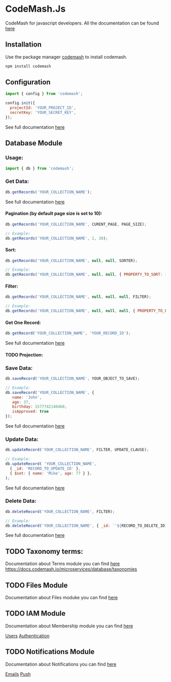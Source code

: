# CodeMash.Js
CodeMash for javascript developers. All the documentation can be found [here](https://docs.codemash.io)

## Installation

Use the package manager [codemash](https://docs.codemash.io/get-started/install-codemash#install-codemash-via-npm) to install codemash.

```bash
npm install codemash
```
## Configuration
```js
import { config } from 'codemash';

config.init({
  projectId: 'YOUR_PROJECT_ID',
  secretKey: 'YOUR_SECRET_KEY',
});
```

See full documentation [here](https://docs.codemash.io/get-started/set-up-api-keys#storing-tokens)

## Database Module

### Usage:
```js
import { db } from 'codemash';
```

### Get Data:
```js
db.getRecords('YOUR_COLLECTION_NAME');
```

See full documentation [here](https://docs.codemash.io/microservices/database/collections-api/find)


#### Pagination (by default page size is set to 10):
```js
db.getRecords('YOUR_COLLECTION_NAME', CURENT_PAGE, PAGE_SIZE);

// Example:
db.getRecords('YOUR_COLLECTION_NAME', 1, 20);
```

#### Sort:
```js
db.getRecords('YOUR_COLLECTION_NAME', null, null, SORTER);

// Example:
db.getRecords('YOUR_COLLECTION_NAME', null, null, { PROPERTY_TO_SORT: 1 }); // 1:ASC -1:DESC
```

#### Filter:
```js
db.getRecords('YOUR_COLLECTION_NAME', null, null, null, FILTER);

// Example:
db.getRecords('YOUR_COLLECTION_NAME', null, null, null, { PROPERTY_TO_FILTER: { $eq: `'${FILTER_VALUE}'` } });
```

#### Get One Record:
```js
db.getRecord('YOUR_COLLECTION_NAME', 'YOUR_RECORD_ID');
```
See full documentation [here](https://docs.codemash.io/microservices/database/collections-api/find-one)

#### TODO Projection:

### Save Data:
```js
db.saveRecord('YOUR_COLLECTION_NAME', YOUR_OBJECT_TO_SAVE);

// Example:
db.saveRecord('YOUR_COLLECTION_NAME', {
   name: 'John',
   age: 37,
   birthday: 1577742140460,
   isApproved: true
});
```

See full documentation [here](https://docs.codemash.io/microservices/database/collections-api/insert)

### Update Data:
```js
db.updateRecord('YOUR_COLLECTION_NAME', FILTER, UPDATE_CLAUSE);

// Example:
db.updateRecord( 'YOUR_COLLECTION_NAME',
  { _id: 'RECORD_TO_UPDATE_ID' },
  { $set: { name: 'Mike', age: 77 } },
);
```
See full documentation [here](https://docs.codemash.io/microservices/database/collections-api/update)

### Delete Data:
```js
db.deleteRecord('YOUR_COLLECTION_NAME', FILTER);

// Example:
db.deleteRecord('YOUR_COLLECTION_NAME', { _id: `'${RECORD_TO_DELETE_ID}'` });
```

See full documentation [here](https://docs.codemash.io/microservices/database/collections-api/delete)

## TODO Taxonomy terms:

Documentation about Terms module you can find [here]()
https://docs.codemash.io/microservices/database/taxonomies
## TODO Files Module
Documentation about Files moduke you can find [here](https://docs.codemash.io/microservices/files-service/files-api)

## TODO IAM Module
Documentation about Membership module you can find [here](https://docs.codemash.io/microservices/membership)

[Users](https://docs.codemash.io/microservices/membership/users-api)
[Authentication](https://docs.codemash.io/microservices/membership/authentication-api)


## TODO Notifications Module
Documentation about Notifications you can find [here](https://docs.codemash.io/microservices/push-notifications)

[Emails](https://docs.codemash.io/microservices/email-notifications/emails)
[Push](https://docs.codemash.io/microservices/push-notifications/notifications)
